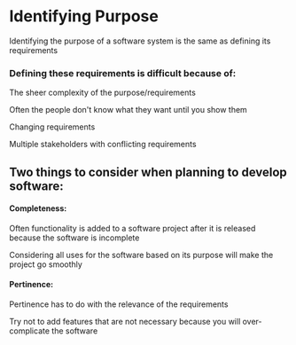 # Identifying Purpose

Identifying the purpose of a software system is the same as defining its requirements

### Defining these requirements is difficult because of:

The sheer complexity of the purpose/requirements

Often the people don't know what they want until you show them

Changing requirements

Multiple stakeholders with conflicting requirements

## Two things to consider when planning to develop software:

#### Completeness:

Often functionality is added to a software project after it is released because the software is incomplete

Considering all uses for the software based on its purpose will make the project go smoothly

#### Pertinence:

Pertinence has to do with the relevance of the requirements

Try not to add features that are not necessary because you will over-complicate the software
